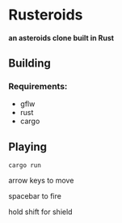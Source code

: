 # Rusteroids
#### an asteroids clone built in Rust

## Building
### Requirements:
- gflw
- rust
- cargo

## Playing
    cargo run

arrow keys to move

spacebar to fire

hold shift for shield